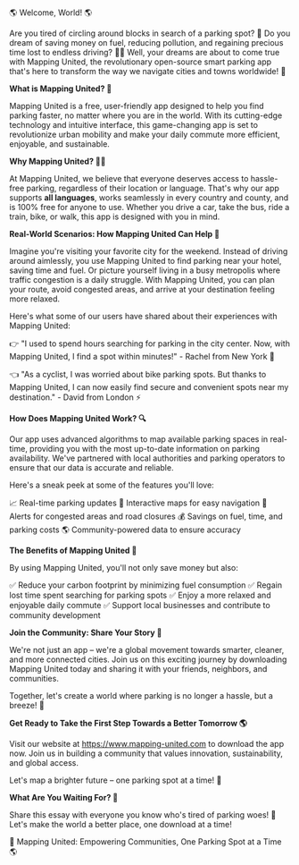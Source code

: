 🌎 Welcome, World! 🌎

Are you tired of circling around blocks in search of a parking spot? 🚗 Do you dream of saving money on fuel, reducing pollution, and regaining precious time lost to endless driving? 🙋‍♀️ Well, your dreams are about to come true with Mapping United, the revolutionary open-source smart parking app that's here to transform the way we navigate cities and towns worldwide! 🌈

**What is Mapping United? 🤔**

Mapping United is a free, user-friendly app designed to help you find parking faster, no matter where you are in the world. With its cutting-edge technology and intuitive interface, this game-changing app is set to revolutionize urban mobility and make your daily commute more efficient, enjoyable, and sustainable.

**Why Mapping United? 🤷‍♀️**

At Mapping United, we believe that everyone deserves access to hassle-free parking, regardless of their location or language. That's why our app supports **all languages**, works seamlessly in every country and county, and is 100% free for anyone to use. Whether you drive a car, take the bus, ride a train, bike, or walk, this app is designed with you in mind.

**Real-World Scenarios: How Mapping United Can Help 🌈**

Imagine you're visiting your favorite city for the weekend. Instead of driving around aimlessly, you use Mapping United to find parking near your hotel, saving time and fuel. Or picture yourself living in a busy metropolis where traffic congestion is a daily struggle. With Mapping United, you can plan your route, avoid congested areas, and arrive at your destination feeling more relaxed.

Here's what some of our users have shared about their experiences with Mapping United:

👉 "I used to spend hours searching for parking in the city center. Now, with Mapping United, I find a spot within minutes!" - Rachel from New York 🗽️

👈 "As a cyclist, I was worried about bike parking spots. But thanks to Mapping United, I can now easily find secure and convenient spots near my destination." - David from London ⚡️

**How Does Mapping United Work? 🔍**

Our app uses advanced algorithms to map available parking spaces in real-time, providing you with the most up-to-date information on parking availability. We've partnered with local authorities and parking operators to ensure that our data is accurate and reliable.

Here's a sneak peek at some of the features you'll love:

📈 Real-time parking updates
📍 Interactive maps for easy navigation
🚨 Alerts for congested areas and road closures
💰 Savings on fuel, time, and parking costs
🌎 Community-powered data to ensure accuracy

**The Benefits of Mapping United 🌟**

By using Mapping United, you'll not only save money but also:

✅ Reduce your carbon footprint by minimizing fuel consumption
✅ Regain lost time spent searching for parking spots
✅ Enjoy a more relaxed and enjoyable daily commute
✅ Support local businesses and contribute to community development

**Join the Community: Share Your Story 📱**

We're not just an app – we're a global movement towards smarter, cleaner, and more connected cities. Join us on this exciting journey by downloading Mapping United today and sharing it with your friends, neighbors, and communities.

Together, let's create a world where parking is no longer a hassle, but a breeze! 🌟

**Get Ready to Take the First Step Towards a Better Tomorrow 🌎**

Visit our website at https://www.mapping-united.com to download the app now. Join us in building a community that values innovation, sustainability, and global access.

Let's map a brighter future – one parking spot at a time! 🚀

**What Are You Waiting For? 🤔**

Share this essay with everyone you know who's tired of parking woes! 📢 Let's make the world a better place, one download at a time!

🌟 Mapping United: Empowering Communities, One Parking Spot at a Time 🌎